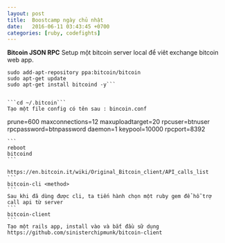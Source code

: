 ```yaml
---
layout: post
title:  Boostcamp ngày chủ nhật
date:   2016-06-11 03:43:45 +0700
categories: [ruby, codefights]
---
```


**Bitcoin JSON RPC**
Setup một bitcoin server local để viêt exchange bitcoin web app.
```
sudo add-apt-repository ppa:bitcoin/bitcoin
sudo apt-get update
sudo apt-get install bitcoind -y```


```cd ~/.bitcoin```
Tạo một file config có tên sau : bincoin.conf
```
prune=600
maxconnections=12
maxuploadtarget=20
rpcuser=btnuser
rpcpassword=btnpassword
daemon=1
keypool=10000
rpcport=8392

````
```
reboot
bitcoind
```

https://en.bitcoin.it/wiki/Original_Bitcoin_client/API_calls_list
```
bitcoin-cli <method>
```
Sau khi đã dùng được cli, ta tiến hành chọn một ruby gem để hỗ trợ call api từ server
```
bitcoin-client
```
Tạo một rails app, install vào và bắt đầu sữ dụng
https://github.com/sinisterchipmunk/bitcoin-client
